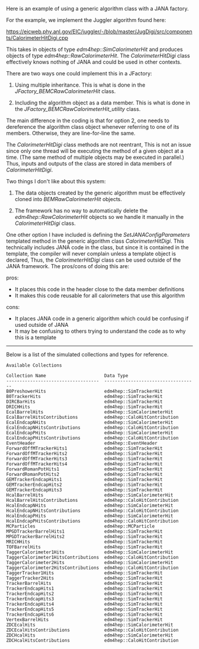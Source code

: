 
Here is an example of using a generic algorithm class with a JANA factory.

For the example, we implement the Juggler algorithm found here:

https://eicweb.phy.anl.gov/EIC/juggler/-/blob/master/JugDigi/src/components/CalorimeterHitDigi.cpp

This takes in objects of type _edm4hep::SimCalorimeterHit_ and produces
objects of type _edm4hep::RawCalorimeterHit_. The _CalorimeterHitDigi_ class
effectively knows nothing of JANA and could be used in other contexts.

There are two ways one could implement this in a JFactory:

1. Using multiple inheritance. This is what is done in the _JFactory_BEMCRawCalorimeterHit_ class.

2. Including the algorithm object as a data member. This is what is done in the
_JFactory_BEMCRawCalorimeterHit_utility_ class.

The main difference in the coding is that for option 2, one needs to dereference the algorithm
class object whenever referring to one of its members. Otherwise, they are line-for-line the same.

The _CalorimeterHitDigi_ class methods are not reentrant, This is not an issue
since only one thread will be executing the method of a given object at a time.
(The same method of multiple objects may be executed in parallel.) Thus,
inputs and outputs of the class are stored in data members of _CalorimeterHitDigi_.

Two things I don't like about this system:

1. The data objects created by the generic algorithm must be effectively cloned into
   _BEMRawCalorimeterHit_ objects.

2. The framework has no way to automatically delete the _edm4hep::RawCalorimeterHit_ objects
so we handle it manually in the _CalorimeterHitDigi_ class.


One other option I have included is defining the _SetJANAConfigParameters_ templated method
in the generic algorithm class _CalorimeterHitDigi_. This technically includes JANA code
in the class, but since it is contained in the template, the compiler will never complain
unless a template object is declared, Thus, the _CalorimeterHitDigi_ class can be used
outside of the JANA framework. The pros/cons of doing this are:

pros:
- It places this code in the header close to the data member definitions
- It makes this code reusable for all calorimeters that use this algorithm

cons:
- It places JANA code in a generic algorithm which could be confusing if used
  outside of JANA
- It may be confusing to others trying to understand the code as to why this
  is a template




<hr>

Below is a list of the simulated collections and types for reference.

~~~
Available Collections

Collection Name                      Data Type
-----------------------------------  -----------------------------------
B0PreshowerHits                      edm4hep::SimTrackerHit
B0TrackerHits                        edm4hep::SimTrackerHit
DIRCBarHits                          edm4hep::SimTrackerHit
DRICHHits                            edm4hep::SimTrackerHit
EcalBarrelHits                       edm4hep::SimCalorimeterHit
EcalBarrelHitsContributions          edm4hep::CaloHitContribution
EcalEndcapNHits                      edm4hep::SimCalorimeterHit
EcalEndcapNHitsContributions         edm4hep::CaloHitContribution
EcalEndcapPHits                      edm4hep::SimCalorimeterHit
EcalEndcapPHitsContributions         edm4hep::CaloHitContribution
EventHeader                          edm4hep::EventHeader
ForwardOffMTrackerHits1              edm4hep::SimTrackerHit
ForwardOffMTrackerHits2              edm4hep::SimTrackerHit
ForwardOffMTrackerHits3              edm4hep::SimTrackerHit
ForwardOffMTrackerHits4              edm4hep::SimTrackerHit
ForwardRomanPotHits1                 edm4hep::SimTrackerHit
ForwardRomanPotHits2                 edm4hep::SimTrackerHit
GEMTrackerEndcapHits1                edm4hep::SimTrackerHit
GEMTrackerEndcapHits2                edm4hep::SimTrackerHit
GEMTrackerEndcapHits3                edm4hep::SimTrackerHit
HcalBarrelHits                       edm4hep::SimCalorimeterHit
HcalBarrelHitsContributions          edm4hep::CaloHitContribution
HcalEndcapNHits                      edm4hep::SimCalorimeterHit
HcalEndcapNHitsContributions         edm4hep::CaloHitContribution
HcalEndcapPHits                      edm4hep::SimCalorimeterHit
HcalEndcapPHitsContributions         edm4hep::CaloHitContribution
MCParticles                          edm4hep::MCParticle
MPGDTrackerBarrelHits1               edm4hep::SimTrackerHit
MPGDTrackerBarrelHits2               edm4hep::SimTrackerHit
MRICHHits                            edm4hep::SimTrackerHit
TOFBarrelHits                        edm4hep::SimTrackerHit
TaggerCalorimeter1Hits               edm4hep::SimCalorimeterHit
TaggerCalorimeter1HitsContributions  edm4hep::CaloHitContribution
TaggerCalorimeter2Hits               edm4hep::SimCalorimeterHit
TaggerCalorimeter2HitsContributions  edm4hep::CaloHitContribution
TaggerTracker1Hits                   edm4hep::SimTrackerHit
TaggerTracker2Hits                   edm4hep::SimTrackerHit
TrackerBarrelHits                    edm4hep::SimTrackerHit
TrackerEndcapHits1                   edm4hep::SimTrackerHit
TrackerEndcapHits2                   edm4hep::SimTrackerHit
TrackerEndcapHits3                   edm4hep::SimTrackerHit
TrackerEndcapHits4                   edm4hep::SimTrackerHit
TrackerEndcapHits5                   edm4hep::SimTrackerHit
TrackerEndcapHits6                   edm4hep::SimTrackerHit
VertexBarrelHits                     edm4hep::SimTrackerHit
ZDCEcalHits                          edm4hep::SimCalorimeterHit
ZDCEcalHitsContributions             edm4hep::CaloHitContribution
ZDCHcalHits                          edm4hep::SimCalorimeterHit
ZDCHcalHitsContributions             edm4hep::CaloHitContribution
~~~
